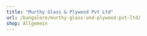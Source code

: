 ```yaml
---
title: "Murthy Glass & Plywood Pvt Ltd"
url: /bangalore/murthy-glass-und-plywood-pvt-ltd/
shop: Allgemein
---
```

